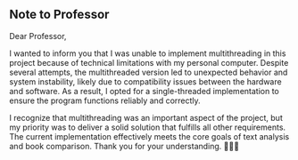 ## Note to Professor

Dear Professor,

I wanted to inform you that I was unable to implement multithreading in this project because of technical limitations with my personal computer. Despite several attempts, the multithreaded version led to unexpected behavior and system instability, likely due to compatibility issues between the hardware and software. As a result, I opted for a single-threaded implementation to ensure the program functions reliably and correctly.

I recognize that multithreading was an important aspect of the project, but my priority was to deliver a solid solution that fulfills all other requirements. The current implementation effectively meets the core goals of text analysis and book comparison. Thank you for your understanding. 🙏🙏🙏
